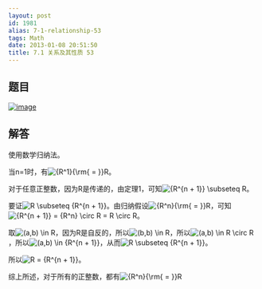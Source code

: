 ```yaml
---
layout: post
id: 1981
alias: 7-1-relationship-53
tags: Math
date: 2013-01-08 20:51:50
title: 7.1 关系及其性质 53
---
```


## 题目

[![image](http://freewind.me/wp-content/uploads/2013/01/image_thumb162.png "image")](http://freewind.me/wp-content/uploads/2013/01/image160.png)

## 解答

使用数学归纳法。

当n=1时，有![{R^1}{\rm{ = }}R](http://chart.apis.google.com/chart?cht=tx&chs=1x0&chf=bg,s,FFFFFF00&chco=000000&chl=%7BR%5E1%7D%7B%5Crm%7B%20%3D%20%7D%7DR)。

对于任意正整数，因为R是传递的，由定理1，可知![{R^{n + 1}} \subseteq R](http://chart.apis.google.com/chart?cht=tx&chs=1x0&chf=bg,s,FFFFFF00&chco=000000&chl=%7BR%5E%7Bn%20%2B%201%7D%7D%20%5Csubseteq%20R)。

要证![R \subseteq {R^{n + 1}}](http://chart.apis.google.com/chart?cht=tx&chs=1x0&chf=bg,s,FFFFFF00&chco=000000&chl=R%20%5Csubseteq%20%7BR%5E%7Bn%20%2B%201%7D%7D)。由归纳假设![{R^n}{\rm{ = }}R](http://chart.apis.google.com/chart?cht=tx&chs=1x0&chf=bg,s,FFFFFF00&chco=000000&chl=%7BR%5En%7D%7B%5Crm%7B%20%3D%20%7D%7DR)，可知![{R^{n + 1}} = {R^n} \circ R = R \circ R](http://chart.apis.google.com/chart?cht=tx&chs=1x0&chf=bg,s,FFFFFF00&chco=000000&chl=%7BR%5E%7Bn%20%2B%201%7D%7D%20%3D%20%7BR%5En%7D%20%5Ccirc%20R%20%3D%20R%20%5Ccirc%20R)。

取![(a,b) \in R](http://chart.apis.google.com/chart?cht=tx&chs=1x0&chf=bg,s,FFFFFF00&chco=000000&chl=%28a%2Cb%29%20%5Cin%20R)，因为R是自反的，所以![(b,b) \in R](http://chart.apis.google.com/chart?cht=tx&chs=1x0&chf=bg,s,FFFFFF00&chco=000000&chl=%28b%2Cb%29%20%5Cin%20R)，所以![(a,b) \in R \circ R](http://chart.apis.google.com/chart?cht=tx&chs=1x0&chf=bg,s,FFFFFF00&chco=000000&chl=%28a%2Cb%29%20%5Cin%20R%20%5Ccirc%20R)，所以![(a,b) \in {R^{n + 1}}](http://chart.apis.google.com/chart?cht=tx&chs=1x0&chf=bg,s,FFFFFF00&chco=000000&chl=%28a%2Cb%29%20%5Cin%20%7BR%5E%7Bn%20%2B%201%7D%7D)，从而![R \subseteq {R^{n + 1}}](http://chart.apis.google.com/chart?cht=tx&chs=1x0&chf=bg,s,FFFFFF00&chco=000000&chl=R%20%5Csubseteq%20%7BR%5E%7Bn%20%2B%201%7D%7D)。

所以![R = {R^{n + 1}}](http://chart.apis.google.com/chart?cht=tx&chs=1x0&chf=bg,s,FFFFFF00&chco=000000&chl=R%20%3D%20%7BR%5E%7Bn%20%2B%201%7D%7D)。

综上所述，对于所有的正整数，都有![{R^n}{\rm{ = }}R](http://chart.apis.google.com/chart?cht=tx&chs=1x0&chf=bg,s,FFFFFF00&chco=000000&chl=%7BR%5En%7D%7B%5Crm%7B%20%3D%20%7D%7DR)
